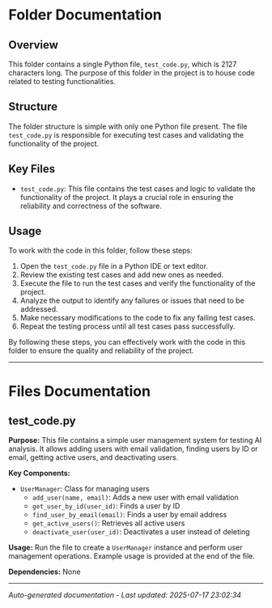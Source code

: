# Folder Documentation

## Overview
This folder contains a single Python file, `test_code.py`, which is 2127 characters long. The purpose of this folder in the project is to house code related to testing functionalities.

## Structure
The folder structure is simple with only one Python file present. The file `test_code.py` is responsible for executing test cases and validating the functionality of the project.

## Key Files
- `test_code.py`: This file contains the test cases and logic to validate the functionality of the project. It plays a crucial role in ensuring the reliability and correctness of the software.

## Usage
To work with the code in this folder, follow these steps:
1. Open the `test_code.py` file in a Python IDE or text editor.
2. Review the existing test cases and add new ones as needed.
3. Execute the file to run the test cases and verify the functionality of the project.
4. Analyze the output to identify any failures or issues that need to be addressed.
5. Make necessary modifications to the code to fix any failing test cases.
6. Repeat the testing process until all test cases pass successfully.

By following these steps, you can effectively work with the code in this folder to ensure the quality and reliability of the project.

---

# Files Documentation

## test_code.py

**Purpose:** This file contains a simple user management system for testing AI analysis. It allows adding users with email validation, finding users by ID or email, getting active users, and deactivating users.

**Key Components:**
- `UserManager`: Class for managing users
  - `add_user(name, email)`: Adds a new user with email validation
  - `get_user_by_id(user_id)`: Finds a user by ID
  - `find_user_by_email(email)`: Finds a user by email address
  - `get_active_users()`: Retrieves all active users
  - `deactivate_user(user_id)`: Deactivates a user instead of deleting

**Usage:** Run the file to create a `UserManager` instance and perform user management operations. Example usage is provided at the end of the file.

**Dependencies:** None

---
*Auto-generated documentation - Last updated: 2025-07-17 23:02:34*
